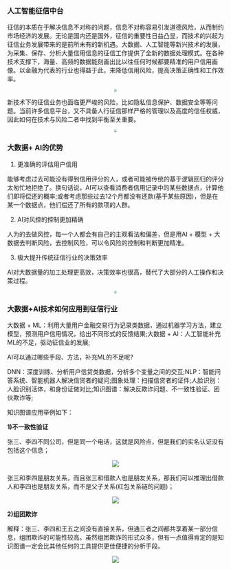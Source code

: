### 人工智能征信中台

征信的本质在于解决信息不对称的问题，信息不对称容易引发道德风险，从而制约市场经济的发展。无论是国内还是国外，征信的重要性日益凸显，而技术的兴起为征信业务发展带来的是前所未有的新机遇。大数据、人工智能等新兴技术的发展，为采集、保存、分析大量信用信息的征信工作提供了全新的数据处理模式。在各种技术支撑下，海量、高频的数据能刻画出比以往任何时候都要精准的用户信用画像。以金融为代表的行业也得益于此，来降低信用风险，提高决策正确性和工作效率。

<div align="center"><img src="https://z3.ax1x.com/2021/08/25/hVGz7V.png" style="zoom:38%;" /></div>

新技术下的征信业务也面临更严峻的风险，比如隐私信息保护、数据安全等等问题。当前许多信息平台，又不具备人行征信那样严格的管理以及高度的信任权威，因此如何在技术与风险二者中找到平衡至关重要。

<div align="center"><img src="https://z3.ax1x.com/2021/08/25/hVJ9tU.png" style="zoom:38%;" /></div>


### 大数据+ AI的优势

1. 更准确的评估用户信用

能够考虑过去可能没有得到信用评分的人，或者可能被传统的基于逻辑回归的评分太匆忙地拒绝了。换句话说，AI可以查看消费者信用记录中的某些数据点，计算他们即将偿还的概率;或者考虑那些过去12个月都没有还款(基于某些原因)，但是在某一个数据点，他们偿还了所有的款项的人群。

2. AI对风控的控制更加精确

人为的去做风控，每一个人都会有自己的主观看法和偏差，但是用AI + 模型 + 大数据去判断风险，去控制风险，可以令风险的控制和判断更加精准。

3. 极大提升传统征信行业的决策效率

AI对大数据量的加工处理更高效，决策效率也很高，替代了大部分的人工操作和决策过程。
<div align="center"><img src="https://z3.ax1x.com/2021/08/25/hVJpkT.png" style="zoom:38%"/></div>


### 大数据+AI技术如何应用到征信行业

大数据 + ML：利用大量用户金融交易行为记录类数据，通过机器学习方法，建立模型，预测用户信用情况，给出不同形式的反馈结果;大数据 + AI：人工智能补充ML的不足，驱动征信业的发展;

AI可以通过哪些手段、方法，补充ML的不足呢?

DNN：深度训练、分析用户信贷类数据，分析多个变量之间的交互;NLP：智能问答系统、智能机器人解决信贷者的疑问;图象处理：扫描信贷者的证件;人脸识别：人脸识别活体，和身份证做对比;知识图谱：解决反欺诈问题、不一致性验证、团伙欺诈等;

知识图谱应用举例如下：

**1)不一致性验证**

张三、李四不同公司，但是同一个电话，这就是风险点，但是我们的实名认证没有包括这个信息；

<div align="center"><img src="https://t12.baidu.com/it/u=3106148588,710149690&fm=173&s=20B0CC331D605080086DE8C6020070F2&w=495&h=282&img.JPEG"/></div>

张三和李四是朋友关系，而且张三和借款人也是朋友关系，那我们可以推理出借款人和李四也是朋友关系，而不是父子关系(红包关系链的问题)；

<div align="center"><img src="https://t10.baidu.com/it/u=3434062500,618886191&fm=173&s=28B2E0125D70D080186960C60200E072&w=449&h=257&img.JPEG"/></div>

**2)组团欺诈**

解释：张三、李四和王五之间没有直接关系，但通三者之间都共享着某一部分信息，组团欺诈的可能性较高。虽然组团欺诈的形式众多，但有一点值得肯定的是知识图谱一定会比其他任何的工具提供更佳便捷的分析手段。

<div align="center"><img src="https://t12.baidu.com/it/u=1590648665,3343597365&fm=173&s=29F2E813DD62668010C9ECC90200E0F3&w=414&h=303&img.JPEG"/></div>